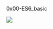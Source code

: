 0x00-ES6_basic


![](https://th.bing.com/th/id/OIP.18IzZ8ue9f63tYNFgBiLbwHaE0?w=270&h=180&c=7&r=0&o=5&dpr=1.7&pid=1.7)
